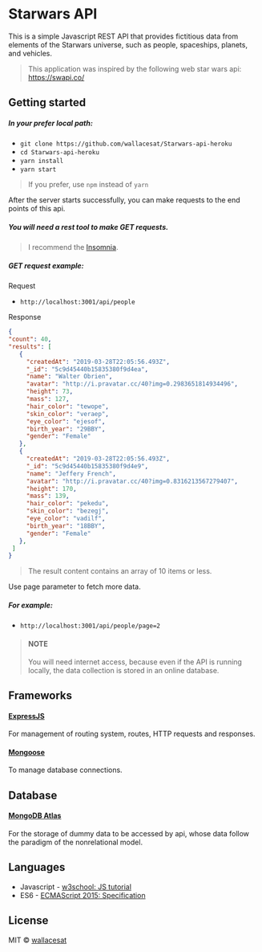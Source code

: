 # Starwars API

This is a simple Javascript REST API that provides fictitious data from elements of the Starwars universe, such as people, spaceships, planets, and vehicles.

> This application was inspired by the following web star wars api: https://swapi.co/

## Getting started
##### In your prefer local path:
- `git clone https://github.com/wallacesat/Starwars-api-heroku`
- `cd Starwars-api-heroku`
- `yarn install`
- `yarn start`
> If you prefer, use `npm` instead of `yarn`

After the server starts successfully, you can make requests to the end points of this api.

##### You will need a rest tool to make GET requests.
> I recommend the  [Insomnia](https://insomnia.rest/download/).

##### GET request example:
Request
- `http://localhost:3001/api/people`

Response
 ``` json
 {
 "count": 40,
 "results": [
    {
      "createdAt": "2019-03-28T22:05:56.493Z",
      "_id": "5c9d45440b15835380f9d4ea",
      "name": "Walter Obrien",
      "avatar": "http://i.pravatar.cc/40?img=0.2983651814934496",
      "height": 73,
      "mass": 127,
      "hair_color": "tewope",
      "skin_color": "veraep",
      "eye_color": "ejesof",
      "birth_year": "29BBY",
      "gender": "Female"
    },
    {
      "createdAt": "2019-03-28T22:05:56.493Z",
      "_id": "5c9d45440b15835380f9d4e9",
      "name": "Jeffery French",
      "avatar": "http://i.pravatar.cc/40?img=0.8316213567279407",
      "height": 170,
      "mass": 139,
      "hair_color": "pekedu",
      "skin_color": "bezegj",
      "eye_color": "vadilf",
      "birth_year": "18BBY",
      "gender": "Female"
    },
  ]
 }
 ```

> The result content contains an array of 10 items or less.

Use page parameter to fetch more data.
##### For example:
- `http://localhost:3001/api/people/page=2`

> #### NOTE
> You will need internet access, because even if the API is running locally, the data collection is stored in an online database.

##  Frameworks

#### [ExpressJS](https://expressjs.com/)
For management of routing system, routes, HTTP requests and responses.

#### [Mongoose](https://mongoosejs.com/)
To manage database connections.

##  Database

#### [MongoDB Atlas](https://cloud.mongodb.com/)
For the storage of dummy data to be accessed by api, whose data follow the paradigm of the nonrelational model.

##  Languages

- Javascript - [w3school: JS tutorial](https://www.w3schools.com/js/)
- ES6 - [ECMAScript 2015: Specification](https://www.ecma-international.org/ecma-262/6.0/)

## License
MIT ©  [wallacesat](https://github.com/wallacesat/)
